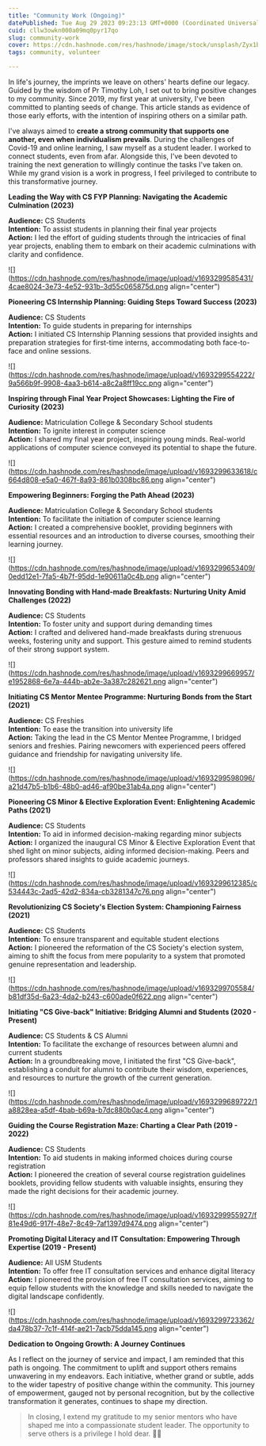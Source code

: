 ```yaml
---
title: "Community Work (Ongoing)"
datePublished: Tue Aug 29 2023 09:23:13 GMT+0000 (Coordinated Universal Time)
cuid: cllw3owkn000a09mq0pyr17qo
slug: community-work
cover: https://cdn.hashnode.com/res/hashnode/image/stock/unsplash/Zyx1bK9mqmA/upload/5256b7a6afe6f49c12c3edf64987b9e5.jpeg
tags: community, volunteer

---
```


In life's journey, the imprints we leave on others' hearts define our legacy. Guided by the wisdom of Pr Timothy Loh, I set out to bring positive changes to my community. Since 2019, my first year at university, I've been committed to planting seeds of change. This article stands as evidence of those early efforts, with the intention of inspiring others on a similar path.

I've always aimed to **create a strong community that supports one another, even when individualism prevails**. During the challenges of Covid-19 and online learning, I saw myself as a student leader. I worked to connect students, even from afar. Alongside this, I've been devoted to training the next generation to willingly continue the tasks I've taken on. While my grand vision is a work in progress, I feel privileged to contribute to this transformative journey.

**Leading the Way with CS FYP Planning: Navigating the Academic Culmination (2023)**

**Audience:** CS Students  
**Intention:** To assist students in planning their final year projects  
**Action:** I led the effort of guiding students through the intricacies of final year projects, enabling them to embark on their academic culminations with clarity and confidence.

![](https://cdn.hashnode.com/res/hashnode/image/upload/v1693299585431/4cae8024-3e73-4e52-931b-3d55c065875d.png align="center")

**Pioneering CS Internship Planning: Guiding Steps Toward Success (2023)**

**Audience:** CS Students  
**Intention:** To guide students in preparing for internships  
**Action:** I initiated CS Internship Planning sessions that provided insights and preparation strategies for first-time interns, accommodating both face-to-face and online sessions.

![](https://cdn.hashnode.com/res/hashnode/image/upload/v1693299554222/9a566b9f-9908-4aa3-b614-a8c2a8ff19cc.png align="center")

**Inspiring through Final Year Project Showcases: Lighting the Fire of Curiosity (2023)**

**Audience:** Matriculation College & Secondary School students  
**Intention:** To ignite interest in computer science  
**Action:** I shared my final year project, inspiring young minds. Real-world applications of computer science conveyed its potential to shape the future.

![](https://cdn.hashnode.com/res/hashnode/image/upload/v1693299633618/c664d808-e5a0-467f-8a93-861b0308bc86.png align="center")

**Empowering Beginners: Forging the Path Ahead (2023)**

**Audience:** Matriculation College & Secondary School students  
**Intention:** To facilitate the initiation of computer science learning  
**Action:** I created a comprehensive booklet, providing beginners with essential resources and an introduction to diverse courses, smoothing their learning journey.

![](https://cdn.hashnode.com/res/hashnode/image/upload/v1693299653409/0edd12e1-7fa5-4b7f-95dd-1e90611a0c4b.png align="center")

**Innovating Bonding with Hand-made Breakfasts: Nurturing Unity Amid Challenges (2022)**

**Audience:** CS Students  
**Intention:** To foster unity and support during demanding times  
**Action:** I crafted and delivered hand-made breakfasts during strenuous weeks, fostering unity and support. This gesture aimed to remind students of their strong support system.

![](https://cdn.hashnode.com/res/hashnode/image/upload/v1693299669957/e1952868-6e7a-444b-ab2e-3a387c282621.png align="center")

**Initiating CS Mentor Mentee Programme: Nurturing Bonds from the Start (2021)**

**Audience:** CS Freshies  
**Intention:** To ease the transition into university life  
**Action:** Taking the lead in the CS Mentor Mentee Programme, I bridged seniors and freshies. Pairing newcomers with experienced peers offered guidance and friendship for navigating university life.

![](https://cdn.hashnode.com/res/hashnode/image/upload/v1693299598096/a21d47b5-b1b6-48b0-ad46-af90be31ab4a.png align="center")

**Pioneering CS Minor & Elective Exploration Event: Enlightening Academic Paths (2021)**

**Audience:** CS Students  
**Intention:** To aid in informed decision-making regarding minor subjects  
**Action:** I organized the inaugural CS Minor & Elective Exploration Event that shed light on minor subjects, aiding informed decision-making. Peers and professors shared insights to guide academic journeys.

![](https://cdn.hashnode.com/res/hashnode/image/upload/v1693299612385/c534443c-2ad5-42d2-834a-cb3281347c76.png align="center")

**Revolutionizing CS Society's Election System: Championing Fairness (2021)**

**Audience:** CS Students  
**Intention:** To ensure transparent and equitable student elections  
**Action:** I pioneered the reformation of the CS Society's election system, aiming to shift the focus from mere popularity to a system that promoted genuine representation and leadership.

![](https://cdn.hashnode.com/res/hashnode/image/upload/v1693299705584/b81df35d-6a23-4da2-b243-c600ade0f622.png align="center")

**Initiating "CS Give-back" Initiative: Bridging Alumni and Students (2020 - Present)**

**Audience:** CS Students & CS Alumni  
**Intention:** To facilitate the exchange of resources between alumni and current students  
**Action:** In a groundbreaking move, I initiated the first "CS Give-back", establishing a conduit for alumni to contribute their wisdom, experiences, and resources to nurture the growth of the current generation.

![](https://cdn.hashnode.com/res/hashnode/image/upload/v1693299689722/1a8828ea-a5df-4bab-b69a-b7dc880b0ac4.png align="center")

**Guiding the Course Registration Maze: Charting a Clear Path (2019 - 2022)**

**Audience:** CS Students  
**Intention:** To aid students in making informed choices during course registration  
**Action:** I pioneered the creation of several course registration guidelines booklets, providing fellow students with valuable insights, ensuring they made the right decisions for their academic journey.

![](https://cdn.hashnode.com/res/hashnode/image/upload/v1693299955927/f81e49d6-917f-48e7-8c49-7af1397d9474.png align="center")

**Promoting Digital Literacy and IT Consultation: Empowering Through Expertise (2019 - Present)**

**Audience:** All USM Students  
**Intention:** To offer free IT consultation services and enhance digital literacy  
**Action:** I pioneered the provision of free IT consultation services, aiming to equip fellow students with the knowledge and skills needed to navigate the digital landscape confidently.

![](https://cdn.hashnode.com/res/hashnode/image/upload/v1693299723362/da478b37-7c1f-414f-ae21-7acb75dda145.png align="center")

**Dedication to Ongoing Growth: A Journey Continues**

As I reflect on the journey of service and impact, I am reminded that this path is ongoing. The commitment to uplift and support others remains unwavering in my endeavors. Each initiative, whether grand or subtle, adds to the wider tapestry of positive change within the community. This journey of empowerment, gauged not by personal recognition, but by the collective transformation it generates, continues to shape my direction.

> In closing, I extend my gratitude to my senior mentors who have shaped me into a compassionate student leader. The opportunity to serve others is a privilege I hold dear. 💟💟